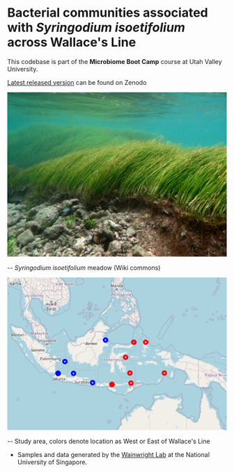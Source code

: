 # Bacterial communities associated with *Syringodium isoetifolium* across Wallace's Line

This codebase is part of the **Microbiome Boot Camp** course at Utah Valley University. 

[Latest released version](https://doi.org/10.5281/zenodo.7729693) can be found on Zenodo


![./media/syringodium_wikimedia.jpeg](./media/syringodium_wikimedia.jpeg)

-- *Syringodium isoetifolium* meadow (Wiki commons)

![./media/study_area.png](./media/study_area.png)

-- Study area, colors denote location as West or East of Wallace's Line

- Samples and data generated by the [Wainwright Lab](https://www.yale-nus.edu.sg/faculty/benjamin-wainwright/) at the National University of Singapore.
